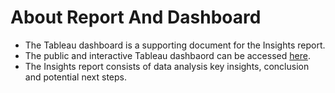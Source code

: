 # About Report And Dashboard

- The Tableau dashboard is a supporting document for the Insights report.
- The public and interactive Tableau dashbaord can be accessed [here](https://public.tableau.com/views/CustomerBehaviorDataAnalysis/Dashboard1?:language=en-US&:sid=&:redirect=auth&:display_count=n&:origin=viz_share_link).
- The Insights report consists of data analysis key insights, conclusion and potential next steps.
